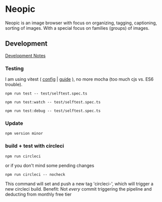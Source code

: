 # Neopic

Neopic is an image browser with focus on organizing, tagging, captioning, sorting of images. With a special focus on families (groups) of images.

## Development

[Development Notes](./docs/DEVELOPMENT.md)


### Testing

I am using vitest ( [config](https://vitest.dev/config/) | [guide](https://vitest.dev/guide/) ), no more mocha (too much cjs vs. ES6 trouble).

    npm run test -- test/selftest.spec.ts

    npm run test:watch -- test/selftest.spec.ts

    npm run test:debug -- test/selftest.spec.ts

### Update

    npm version minor

### build + test with circleci

    npm run circleci

or if you don't mind some pending changes

    npm run circleci -- nocheck

This command will set and push a new tag 'circleci-<shorthash>', which will trigger a new circleci build. Benefit: Not _every_ commit triggering the pipeline and deducting from monthly free tier

